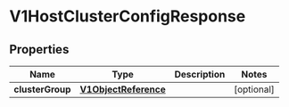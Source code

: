 # V1HostClusterConfigResponse

## Properties
Name | Type | Description | Notes
------------ | ------------- | ------------- | -------------
**clusterGroup** | [**V1ObjectReference**](V1ObjectReference.md) |  |  [optional]
